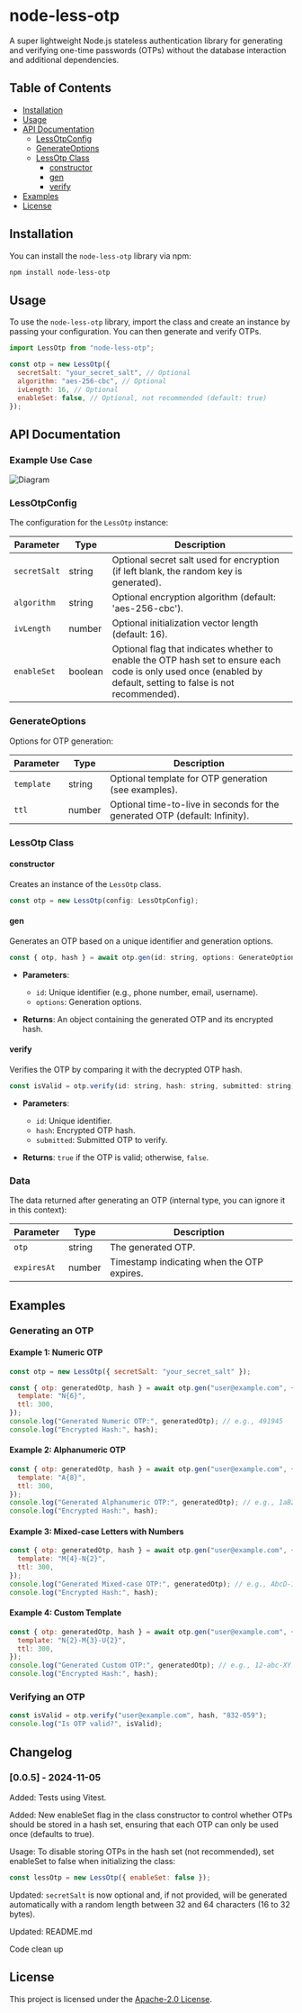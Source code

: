 # node-less-otp

A super lightweight Node.js stateless authentication library for generating and verifying one-time passwords (OTPs) without the database interaction and additional dependencies.

## Table of Contents

- [Installation](#installation)
- [Usage](#usage)
- [API Documentation](#api-documentation)
  - [LessOtpConfig](#lessotpconfig)
  - [GenerateOptions](#generateoptions)
  - [LessOtp Class](#lessotp-class)
    - [constructor](#constructor)
    - [gen](#gen)
    - [verify](#verify)
- [Examples](#examples)
- [License](#license)

## Installation

You can install the `node-less-otp` library via npm:

```bash
npm install node-less-otp
```

## Usage

To use the `node-less-otp` library, import the class and create an instance by passing your configuration. You can then generate and verify OTPs.

```javascript
import LessOtp from "node-less-otp";

const otp = new LessOtp({
  secretSalt: "your_secret_salt", // Optional
  algorithm: "aes-256-cbc", // Optional
  ivLength: 16, // Optional
  enableSet: false, // Optional, not recommended (default: true)
});
```

## API Documentation

### Example Use Case

![Diagram](https://raw.githubusercontent.com/maxonlinux/node-less-otp/refs/heads/main/diagram.png)

### LessOtpConfig

The configuration for the `LessOtp` instance:

| Parameter    | Type    | Description                                                                                                                                                      |
| ------------ | ------- | ---------------------------------------------------------------------------------------------------------------------------------------------------------------- |
| `secretSalt` | string  | Optional secret salt used for encryption (if left blank, the random key is generated).                                                                           |
| `algorithm`  | string  | Optional encryption algorithm (default: 'aes-256-cbc').                                                                                                          |
| `ivLength`   | number  | Optional initialization vector length (default: 16).                                                                                                             |
| `enableSet`  | boolean | Optional flag that indicates whether to enable the OTP hash set to ensure each code is only used once (enabled by default, setting to false is not recommended). |

### GenerateOptions

Options for OTP generation:

| Parameter  | Type   | Description                                                                 |
| ---------- | ------ | --------------------------------------------------------------------------- |
| `template` | string | Optional template for OTP generation (see examples).                        |
| `ttl`      | number | Optional time-to-live in seconds for the generated OTP (default: Infinity). |

### LessOtp Class

#### constructor

Creates an instance of the `LessOtp` class.

```javascript
const otp = new LessOtp(config: LessOtpConfig);
```

#### gen

Generates an OTP based on a unique identifier and generation options.

```javascript
const { otp, hash } = await otp.gen(id: string, options: GenerateOptions);
```

- **Parameters**:

  - `id`: Unique identifier (e.g., phone number, email, username).
  - `options`: Generation options.

- **Returns**: An object containing the generated OTP and its encrypted hash.

#### verify

Verifies the OTP by comparing it with the decrypted OTP hash.

```javascript
const isValid = otp.verify(id: string, hash: string, submitted: string);
```

- **Parameters**:

  - `id`: Unique identifier.
  - `hash`: Encrypted OTP hash.
  - `submitted`: Submitted OTP to verify.

- **Returns**: `true` if the OTP is valid; otherwise, `false`.

### Data

The data returned after generating an OTP (internal type, you can ignore it in this context):

| Parameter   | Type   | Description                                |
| ----------- | ------ | ------------------------------------------ |
| `otp`       | string | The generated OTP.                         |
| `expiresAt` | number | Timestamp indicating when the OTP expires. |

## Examples

### Generating an OTP

#### Example 1: Numeric OTP

```javascript
const otp = new LessOtp({ secretSalt: "your_secret_salt" });

const { otp: generatedOtp, hash } = await otp.gen("user@example.com", {
  template: "N{6}",
  ttl: 300,
});
console.log("Generated Numeric OTP:", generatedOtp); // e.g., 491945
console.log("Encrypted Hash:", hash);
```

#### Example 2: Alphanumeric OTP

```javascript
const { otp: generatedOtp, hash } = await otp.gen("user@example.com", {
  template: "A{8}",
  ttl: 300,
});
console.log("Generated Alphanumeric OTP:", generatedOtp); // e.g., 1aB2cD3e
console.log("Encrypted Hash:", hash);
```

#### Example 3: Mixed-case Letters with Numbers

```javascript
const { otp: generatedOtp, hash } = await otp.gen("user@example.com", {
  template: "M{4}-N{2}",
  ttl: 300,
});
console.log("Generated Mixed-case OTP:", generatedOtp); // e.g., AbcD-12
console.log("Encrypted Hash:", hash);
```

#### Example 4: Custom Template

```javascript
const { otp: generatedOtp, hash } = await otp.gen("user@example.com", {
  template: "N{2}-M{3}-U{2}",
  ttl: 300,
});
console.log("Generated Custom OTP:", generatedOtp); // e.g., 12-abc-XY
console.log("Encrypted Hash:", hash);
```

### Verifying an OTP

```javascript
const isValid = otp.verify("user@example.com", hash, "832-059");
console.log("Is OTP valid?", isValid);
```

## Changelog

### [0.0.5] - 2024-11-05

Added: Tests using Vitest.

Added: New enableSet flag in the class constructor to control whether OTPs should be stored in a hash set, ensuring that each OTP can only be used once (defaults to true).

Usage: To disable storing OTPs in the hash set (not recommended), set enableSet to false when initializing the class:

```javascript
const lessOtp = new LessOtp({ enableSet: false });
```

Updated: `secretSalt` is now optional and, if not provided, will be generated automatically with a random length between 32 and 64 characters (16 to 32 bytes).

Updated: README.md

Code clean up

## License

This project is licensed under the [Apache-2.0 License](LICENSE).

